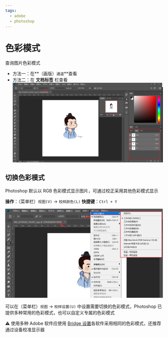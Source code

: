 ```yaml
---
tags:
  - adobe
  - photoshop
---
```


# 色彩模式
查询图片色彩模式

* 方法一：在**（画版）`通道`**查看
* 方法二：在 **文档标签** 栏查看
![色彩模式](./images/20191017081124668_12866.png)

## 切换色彩模式
Photoshop 默认以 RGB 色彩模式显示图片，可通过校正采用其他色彩模式显示

**操作**：（菜单栏）`视图(V)` -> `校样颜色(L)`
**快捷键**：`Ctrl + Y`

![校正颜色](./images/20191017083026029_21226.png)

可以在（菜单栏）`视图` -> `校样设置(U)` 中设置需要切换的色彩模式，Photoshop 已提供多种常用的色彩模式，也可以自定义专属的色彩模式

:warning: 使用多种 Adobe 软件应使用 [Bridge 设置](../Bridge/设置色彩模式.md)各软件采用相同的色彩模式，还推荐通过设备校准显示器